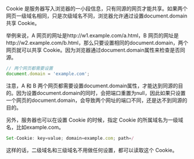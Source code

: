 Cookie 是服务器写入浏览器的一小段信息，只有同源的网页才能共享。如果两个网页一级域名相同，只是次级域名不同，浏览器允许通过设置document.domain共享 Cookie。

举例来说，A 网页的网址是http://w1.example.com/a.html，B 网页的网址是http://w2.example.com/b.html，那么只要设置相同的document.domain，两个网页就可以共享 Cookie。因为浏览器通过document.domain属性来检查是否同源。
```javascript
// 两个网页都需要设置
document.domain = 'example.com';
```
注意，A 和 B 两个网页都需要设置document.domain属性，才能达到同源的目的。因为设置document.domain的同时，会把端口重置为null，因此如果只设置一个网页的document.domain，会导致两个网址的端口不同，还是达不到同源的目的。

另外，服务器也可以在设置 Cookie 的时候，指定 Cookie 的所属域名为一级域名，比如example.com。
```javascript
Set-Cookie: key=value; domain=example.com; path=/ 
```
这样的话，二级域名和三级域名不用做任何设置，都可以读取这个 Cookie。
